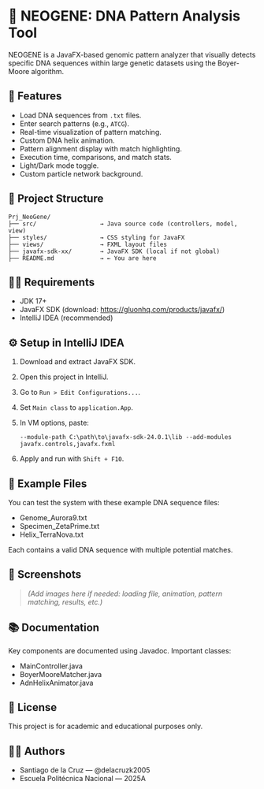 # 🧬 NEOGENE: DNA Pattern Analysis Tool

NEOGENE is a JavaFX-based genomic pattern analyzer that visually detects specific DNA sequences within large genetic datasets using the Boyer-Moore algorithm.

## 🚀 Features

- Load DNA sequences from `.txt` files.
- Enter search patterns (e.g., `ATCG`).
- Real-time visualization of pattern matching.
- Custom DNA helix animation.
- Pattern alignment display with match highlighting.
- Execution time, comparisons, and match stats.
- Light/Dark mode toggle.
- Custom particle network background.

## 📂 Project Structure

```
Prj_NeoGene/
├── src/                  → Java source code (controllers, model, view)
├── styles/               → CSS styling for JavaFX
├── views/                → FXML layout files
├── javafx-sdk-xx/        → JavaFX SDK (local if not global)
├── README.md             → ← You are here
```

## 🧑‍💻 Requirements

- JDK 17+
- JavaFX SDK (download: https://gluonhq.com/products/javafx/)
- IntelliJ IDEA (recommended)

## ⚙️ Setup in IntelliJ IDEA

1. Download and extract JavaFX SDK.
2. Open this project in IntelliJ.
3. Go to `Run > Edit Configurations...`.
4. Set `Main class` to `application.App`.
5. In VM options, paste:

   ```
   --module-path C:\path\to\javafx-sdk-24.0.1\lib --add-modules javafx.controls,javafx.fxml
   ```

6. Apply and run with `Shift + F10`.

## 📎 Example Files

You can test the system with these example DNA sequence files:

- Genome_Aurora9.txt
- Specimen_ZetaPrime.txt
- Helix_TerraNova.txt

Each contains a valid DNA sequence with multiple potential matches.

## 📸 Screenshots

> *(Add images here if needed: loading file, animation, pattern matching, results, etc.)*

## 📚 Documentation

Key components are documented using Javadoc. Important classes:

- MainController.java
- BoyerMooreMatcher.java
- AdnHelixAnimator.java

## 📄 License

This project is for academic and educational purposes only.

## 👨‍🔬 Authors

- Santiago de la Cruz — @delacruzk2005
- Escuela Politécnica Nacional — 2025A

